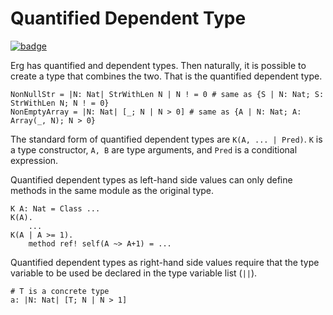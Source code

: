 # Quantified Dependent Type

[![badge](https://img.shields.io/endpoint.svg?url=https%3A%2F%2Fgezf7g7pd5.execute-api.ap-northeast-1.amazonaws.com%2Fdefault%2Fsource_up_to_date%3Fowner%3Derg-lang%26repos%3Derg%26ref%3Dmain%26path%3Ddoc/EN/syntax/type/advanced/quiantified_dependent.md%26commit_hash%3D317b5973c354984891523d14a5e6e8f1cc3923ec)](https://gezf7g7pd5.execute-api.ap-northeast-1.amazonaws.com/default/source_up_to_date?owner=erg-lang&repos=erg&ref=main&path=doc/EN/syntax/type/advanced/quiantified_dependent.md&commit_hash=317b5973c354984891523d14a5e6e8f1cc3923ec)

Erg has quantified and dependent types. Then naturally, it is possible to create a type that combines the two. That is the quantified dependent type.

```erg
NonNullStr = |N: Nat| StrWithLen N | N ! = 0 # same as {S | N: Nat; S: StrWithLen N; N ! = 0}
NonEmptyArray = |N: Nat| [_; N | N > 0] # same as {A | N: Nat; A: Array(_, N); N > 0}
```

The standard form of quantified dependent types are `K(A, ... | Pred)`. ``K`` is a type constructor, `A, B` are type arguments, and `Pred` is a conditional expression.

Quantified dependent types as left-hand side values can only define methods in the same module as the original type.

```erg
K A: Nat = Class ...
K(A).
    ...
K(A | A >= 1).
    method ref! self(A ~> A+1) = ...
```

Quantified dependent types as right-hand side values require that the type variable to be used be declared in the type variable list (`||`).

```erg
# T is a concrete type
a: |N: Nat| [T; N | N > 1]
```
